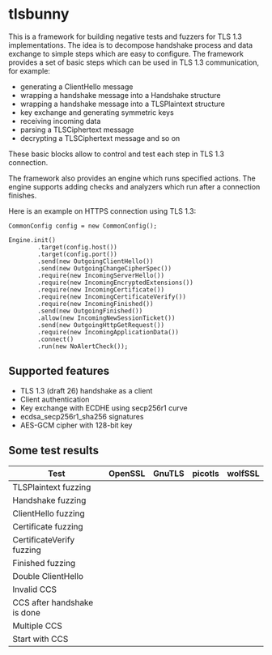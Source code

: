 # tlsbunny

This is a framework for building negative tests and fuzzers for TLS 1.3 implementations.
The idea is to decompose handshake process and data exchange to simple steps which are easy to configure.
The framework provides a set of basic steps which can be used in TLS 1.3 communication, for example:

- generating a ClientHello message
- wrapping a handshake message into a Handshake structure
- wrapping a handshake message into a TLSPlaintext structure
- key exchange and generating symmetric keys
- receiving incoming data
- parsing a TLSCiphertext message
- decrypting a TLSCiphertext message and so on

These basic blocks allow to control and test each step in TLS 1.3 connection.

The framework also provides an engine which runs specified actions. The engine supports adding checks and analyzers which run after a connection finishes.

Here is an example on HTTPS connection using TLS 1.3:

```
CommonConfig config = new CommonConfig();

Engine.init()
        .target(config.host())
        .target(config.port())
        .send(new OutgoingClientHello())
        .send(new OutgoingChangeCipherSpec())
        .require(new IncomingServerHello())
        .require(new IncomingEncryptedExtensions())
        .require(new IncomingCertificate())
        .require(new IncomingCertificateVerify())
        .require(new IncomingFinished())
        .send(new OutgoingFinished())
        .allow(new IncomingNewSessionTicket())
        .send(new OutgoingHttpGetRequest())
        .require(new IncomingApplicationData())
        .connect()
        .run(new NoAlertCheck());
```

## Supported features

- TLS 1.3 (draft 26) handshake as a client
- Client authentication
- Key exchange with ECDHE using secp256r1 curve
- ecdsa_secp256r1_sha256 signatures
- AES-GCM cipher with 128-bit key

## Some test results

| Test                        | OpenSSL | GnuTLS  | picotls | wolfSSL |
| ----------------------------|---------|---------|---------|---------|
| TLSPlaintext fuzzing        |         |         |         |         |
| Handshake fuzzing           |         |         |         |         |
| ClientHello fuzzing         |         |         |         |         |
| Certificate fuzzing         |         |         |         |         |
| CertificateVerify fuzzing   |         |         |         |         |
| Finished fuzzing            |         |         |         |         |
| Double ClientHello          |         |         |         |         |
| Invalid CCS                 |         |         |         |         |
| CCS after handshake is done |         |         |         |         |
| Multiple CCS                |         |         |         |         |
| Start with CCS              |         |         |         |         |
